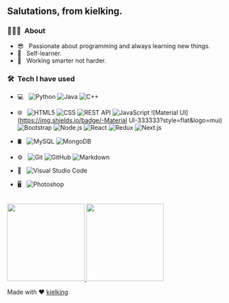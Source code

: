 <h2>Salutations, from kielking.</h2>

<h3> 👨🏻‍💻 &nbsp;About</h3>

- :sunglasses: &nbsp; Passionate about programming and always learning new things.
- :book: &nbsp; Self-learner.
- :briefcase: &nbsp; Working smarter not harder.

<h3> 🛠 &nbsp;Tech I have used</h3>

- 💻 &nbsp;
  ![Python](https://img.shields.io/badge/-Python-333333?style=flat&logo=python)
  ![Java](https://img.shields.io/badge/-Java-333333?style=flat&logo=Java&logoColor=007396)
  ![C++](https://img.shields.io/badge/-C++-333333?style=flat&logo=C%2B%2B&logoColor=00599C)
- 🌐 &nbsp;
  ![HTML5](https://img.shields.io/badge/-HTML5-333333?style=flat&logo=HTML5)
  ![CSS](https://img.shields.io/badge/-CSS-333333?style=flat&logo=CSS3&logoColor=1572B6)
  ![REST API](https://img.shields.io/badge/-REST_API-333333?style=flat&logo=CSS3)
  ![JavaScript](https://img.shields.io/badge/-JavaScript-333333?style=flat&logo=javascript)
  ![Material UI](https://img.shields.io/badge/-Material UI-333333?style=flat&logo=mui)
  ![Bootstrap](https://img.shields.io/badge/-Bootstrap-333333?style=flat&logo=bootstrap&logoColor=563D7C)
  ![Node.js](https://img.shields.io/badge/-Node.js-333333?style=flat&logo=node.js)
  ![React](https://img.shields.io/badge/-React-333333?style=flat&logo=react)
  ![Redux](https://img.shields.io/badge/-Redux-333333?style=flat&logo=redux)
  ![Next.js](https://img.shields.io/badge/-Next.js-333333?style=flat)
  
- 🛢 &nbsp;
  ![MySQL](https://img.shields.io/badge/-MySQL-333333?style=flat&logo=mysql)
  ![MongoDB](https://img.shields.io/badge/-MongoDB-333333?style=flat&logo=mongodb)
- ⚙️ &nbsp;
  ![Git](https://img.shields.io/badge/-Git-333333?style=flat&logo=git)
  ![GitHub](https://img.shields.io/badge/-GitHub-333333?style=flat&logo=github)
  ![Markdown](https://img.shields.io/badge/-Markdown-333333?style=flat&logo=markdown)
- 🔧 &nbsp;
  ![Visual Studio Code](https://img.shields.io/badge/-Visual%20Studio%20Code-333333?style=flat&logo=visual-studio-code&logoColor=007ACC)
- 🖥 &nbsp;
  ![Photoshop](https://img.shields.io/badge/-Photoshop-333333?style=flat&logo=adobe-photoshop)
 
<br/>

<a href="https://github.com/kielking">
  <img height="180em" src="https://github-readme-stats.vercel.app/api?username=kielking&theme=buefy&show_icons=true"/>
  <img height="180em" src="https://github-readme-stats.vercel.app/api/top-langs/?username=kielking&theme=buefy&layout=compact"/>
</a>

<br/>

Made with :heart: [kielking](https://github.com/kielking)
